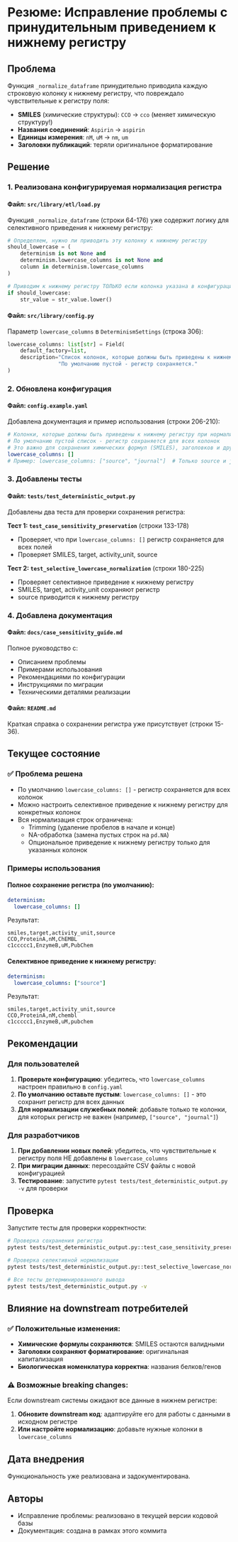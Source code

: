 # Резюме: Исправление проблемы с принудительным приведением к нижнему регистру

## Проблема

Функция `_normalize_dataframe` принудительно приводила каждую строковую колонку к нижнему регистру, что повреждало чувствительные к регистру поля:

- **SMILES** (химические структуры): `CCO` → `cco` (меняет химическую структуру!)
- **Названия соединений**: `Aspirin` → `aspirin`
- **Единицы измерения**: `nM`, `uM` → `nm`, `um`
- **Заголовки публикаций**: теряли оригинальное форматирование

## Решение

### 1. Реализована конфигурируемая нормализация регистра

#### Файл: `src/library/etl/load.py`

Функция `_normalize_dataframe` (строки 64-176) уже содержит логику для селективного приведения к нижнему регистру:

```python
# Определяем, нужно ли приводить эту колонку к нижнему регистру
should_lowercase = (
    determinism is not None and 
    determinism.lowercase_columns is not None and 
    column in determinism.lowercase_columns
)

# Приводим к нижнему регистру ТОЛЬКО если колонка указана в конфигурации
if should_lowercase:
    str_value = str_value.lower()
```

#### Файл: `src/library/config.py`

Параметр `lowercase_columns` в `DeterminismSettings` (строка 306):

```python
lowercase_columns: list[str] = Field(
    default_factory=list,
    description="Список колонок, которые должны быть приведены к нижнему регистру при нормализации. "
                "По умолчанию пустой - регистр сохраняется."
)
```

### 2. Обновлена конфигурация

#### Файл: `config.example.yaml`

Добавлена документация и пример использования (строки 206-210):

```yaml
# Колонки, которые должны быть приведены к нижнему регистру при нормализации
# По умолчанию пустой список - регистр сохраняется для всех колонок
# Это важно для сохранения химических формул (SMILES), заголовков и других чувствительных к регистру данных
lowercase_columns: []
# Пример: lowercase_columns: ["source", "journal"]  # Только source и journal будут в нижнем регистре
```

### 3. Добавлены тесты

#### Файл: `tests/test_deterministic_output.py`

Добавлены два теста для проверки сохранения регистра:

**Тест 1: `test_case_sensitivity_preservation`** (строки 133-178)
- Проверяет, что при `lowercase_columns: []` регистр сохраняется для всех полей
- Проверяет SMILES, target, activity_unit, source

**Тест 2: `test_selective_lowercase_normalization`** (строки 180-225)
- Проверяет селективное приведение к нижнему регистру
- SMILES, target, activity_unit сохраняют регистр
- source приводится к нижнему регистру

### 4. Добавлена документация

#### Файл: `docs/case_sensitivity_guide.md`

Полное руководство с:
- Описанием проблемы
- Примерами использования
- Рекомендациями по конфигурации
- Инструкциями по миграции
- Техническими деталями реализации

#### Файл: `README.md`

Краткая справка о сохранении регистра уже присутствует (строки 15-36).

## Текущее состояние

### ✅ Проблема решена

- По умолчанию `lowercase_columns: []` - регистр сохраняется для всех колонок
- Можно настроить селективное приведение к нижнему регистру для конкретных колонок
- Вся нормализация строк ограничена:
  - Trimming (удаление пробелов в начале и конце)
  - NA-обработка (замена пустых строк на `pd.NA`)
  - Опциональное приведение к нижнему регистру только для указанных колонок

### Примеры использования

#### Полное сохранение регистра (по умолчанию):

```yaml
determinism:
  lowercase_columns: []
```

Результат:
```csv
smiles,target,activity_unit,source
CCO,ProteinA,nM,ChEMBL
c1ccccc1,EnzymeB,uM,PubChem
```

#### Селективное приведение к нижнему регистру:

```yaml
determinism:
  lowercase_columns: ["source"]
```

Результат:
```csv
smiles,target,activity_unit,source
CCO,ProteinA,nM,chembl
c1ccccc1,EnzymeB,uM,pubchem
```

## Рекомендации

### Для пользователей

1. **Проверьте конфигурацию**: убедитесь, что `lowercase_columns` настроен правильно в `config.yaml`
2. **По умолчанию оставьте пустым**: `lowercase_columns: []` - это сохранит регистр для всех данных
3. **Для нормализации служебных полей**: добавьте только те колонки, для которых регистр не важен (например, `["source", "journal"]`)

### Для разработчиков

1. **При добавлении новых полей**: убедитесь, что чувствительные к регистру поля НЕ добавлены в `lowercase_columns`
2. **При миграции данных**: пересоздайте CSV файлы с новой конфигурацией
3. **Тестирование**: запустите `pytest tests/test_deterministic_output.py -v` для проверки

## Проверка

Запустите тесты для проверки корректности:

```bash
# Проверка сохранения регистра
pytest tests/test_deterministic_output.py::test_case_sensitivity_preservation -v

# Проверка селективной нормализации
pytest tests/test_deterministic_output.py::test_selective_lowercase_normalization -v

# Все тесты детерминированного вывода
pytest tests/test_deterministic_output.py -v
```

## Влияние на downstream потребителей

### ✅ Положительные изменения:

- **Химические формулы сохраняются**: SMILES остаются валидными
- **Заголовки сохраняют форматирование**: оригинальная капитализация
- **Биологическая номенклатура корректна**: названия белков/генов

### ⚠️ Возможные breaking changes:

Если downstream системы ожидают все данные в нижнем регистре:

1. **Обновите downstream код**: адаптируйте его для работы с данными в исходном регистре
2. **Или настройте нормализацию**: добавьте нужные колонки в `lowercase_columns`

## Дата внедрения

Функциональность уже реализована и задокументирована.

## Авторы

- Исправление проблемы: реализовано в текущей версии кодовой базы
- Документация: создана в рамках этого коммита

